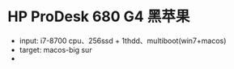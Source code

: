 # HP ProDesk 680 G4 黑苹果
- input: i7-8700 cpu、256ssd + 1thdd、multiboot(win7+macos)
- target: macos-big sur
- 
